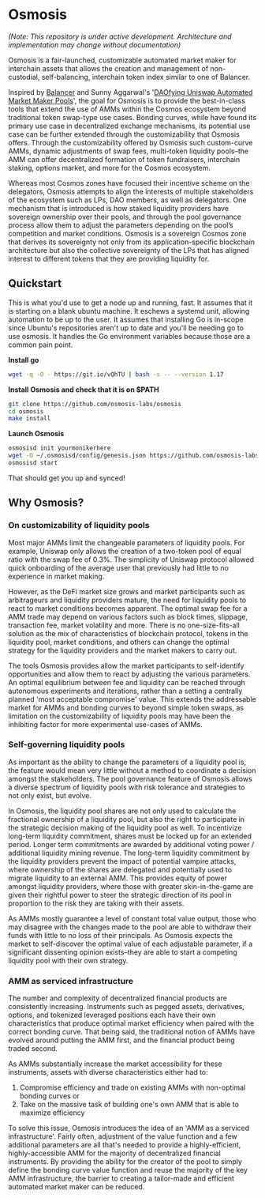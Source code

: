 # Osmosis
_(Note: This repository is under active development. Architecture and implementation may change without documentation)_

Osmosis is a fair-launched, customizable automated market maker for interchain assets that allows the creation and management of non-custodial, self-balancing, interchain token index similar to one of Balancer.

Inspired by [Balancer](http://balancer.finance/whitepaper) and Sunny Aggarwal's '[DAOfying Uniswap Automated Market Maker Pools](https://www.sunnya97.com/blog/daoifying-uniswap-automated-market-maker-pools)', the goal for Osmosis is to provide the best-in-class tools that extend the use of AMMs within the Cosmos ecosystem beyond traditional token swap-type use cases. Bonding curves, while have found its primary use case in decentralized exchange mechanisms, its potential use case can be further extended through the customizability that Osmosis offers. Through the customizability offered by Osmosis such custom-curve AMMs, dynamic adjustments of swap fees, multi-token liquidity pools–the AMM can offer decentralized formation of token fundraisers, interchain staking, options market, and more for the Cosmos ecosystem.

Whereas most Cosmos zones have focused their incentive scheme on the delegators, Osmosis attempts to align the interests of multiple stakeholders of the ecosystem such as LPs, DAO members, as well as delegators. One mechanism that is introduced is how staked liquidity providers have sovereign ownership over their pools, and through the pool governance process allow them to adjust the parameters depending on the pool’s competition and market conditions. Osmosis is a sovereign Cosmos zone that derives its sovereignty not only from its application-specific blockchain architecture but also the collective sovereignty of the LPs that has aligned interest to different tokens that they are providing liquidity for.

## Quickstart

This is what you'd use to get a node up and running, fast. It assumes that it is starting on a blank ubuntu machine.  It eschews a systemd unit, allowing automation to be up to the user.  It assumes that installing Go is in-scope since Ubuntu's repositories aren't up to date and you'll be needing go to use osmosis.  It handles the Go environment variables because those are a common pain point.

**Install go**
```bash
wget -q -O - https://git.io/vQhTU | bash -s -- --version 1.17
```

**Install Osmosis and check that it is on $PATH**
```bash
git clone https://github.com/osmosis-labs/osmosis
cd osmosis
make install
```

**Launch Osmosis**
```bash
osmosisd init yourmonikerhere
wget -O ~/.osmosisd/config/genesis.json https://github.com/osmosis-labs/networks/raw/main/osmosis-1/genesis.json
osmosisd start
```

That should get you up and synced!  

## Why Osmosis?
### On customizability of liquidity pools
Most major AMMs limit the changeable parameters of liquidity pools. For example, Uniswap only allows the creation of a two-token pool of equal ratio with the swap fee of 0.3%. The simplicity of Uniswap protocol allowed quick onboarding of the average user that previously had little to no experience in market making.

However, as the DeFi market size grows and market participants such as arbitrageurs and liquidity providers mature, the need for liquidity pools to react to market conditions becomes apparent. The optimal swap fee for a AMM trade may depend on various factors such as block times, slippage, transaction fee, market volatility and more. There is no one-size-fits-all solution as the mix of characteristics of blockchain protocol, tokens in the liquidity pool, market conditions, and others can change the optimal strategy for the liquidity providers and the market makers to carry out.

The tools Osmosis provides allow the market participants to self-identify opportunities and allow them to react by adjusting the various parameters. An optimal equilibrium between fee and liquidity can be reached through autonomous experiments and iterations, rather than a setting a centrally planned 'most acceptable compromise' value. This extends the addressable market for AMMs and bonding curves to beyond simple token swaps, as limitation on the customizability of liquidity pools may have been the inhibiting factor for more experimental use-cases of AMMs.

### Self-governing liquidity pools
As important as the ability to change the parameters of a liquidity pool is, the feature would mean very little without a method to coordinate a decision amongst the stakeholders. The pool governance feature of Osmosis allows a diverse spectrum of liquidity pools with risk tolerance and strategies to not only exist, but evolve.

In Osmosis, the liquidity pool shares are not only used to calculate the fractional ownership of a liquidity pool, but also the right to participate in the strategic decision making of the liquidity pool as well. To incentivize long-term liquidity commitment, shares must be locked up for an extended period. Longer term commitments are awarded by additional voting power / additional liquidity mining revenue. The long-term liquidity commitment by the liquidity providers prevent the impact of potential vampire attacks, where ownership of the shares are delegated and potentially used to migrate liquidity to an external AMM. This provides equity of power amongst liquidity providers, where those with greater skin-in-the-game are given their rightful power to steer the strategic direction of its pool in proportion to the risk they are taking with their assets.

As AMMs mostly guarantee a level of constant total value output, those who may disagree with the changes made to the pool are able to withdraw their funds with little to no loss of their principals. As Osmosis expects the market to self-discover the optimal value of each adjustable parameter, if a significant dissenting opinion exists–they are able to start a competing liquidity pool with their own strategy.

### AMM as serviced infrastructure
The number and complexity of decentralized financial products are consistently increasing. Instruments such as pegged assets, derivatives, options, and tokenized leveraged positions each have their own characteristics that produce optimal market efficiency when paired with the correct bonding curve. That being said, the traditional notion of AMMs have evolved around putting the AMM first, and the financial product being traded second.

As AMMs substantially increase the market accessibility for these instruments, assets with diverse characteristics either had to:
1. Compromise efficiency and trade on existing AMMs with non-optimal bonding curves or
2. Take on the massive task of building one's own AMM that is able to maximize efficiency

To solve this issue, Osmosis introduces the idea of an 'AMM as a serviced infrastructure'. Fairly often, adjustment of the value function and a few additional parameters are all that's needed to provide a highly-efficient, highly-accessible AMM for the majority of decentralized financial instruments. By providing the ability for the creator of the pool to simply define the bonding curve value function and reuse the majority of the key AMM infrastructure, the barrier to creating a tailor-made and efficient automated market maker can be reduced.

